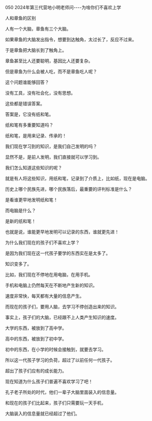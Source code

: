 050 2024年第三代营地小明老师问----为啥你们不喜欢上学



人和章鱼的区别



人有一个大脑，章鱼有三个大脑。

如果章鱼的大脑发出指令，想要到达触角，太过长了，反应不过来。



于是章鱼把大脑长到了触角上。

章鱼甚至比人还要聪明，基因比人还要复杂。

但是章鱼为什么会被人吃，而不是章鱼吃人呢？

这个问题谁能够回答？



没有工具，没有社会化，没有思想。

这些都是错误答案。

答案是，它没有纸和笔。

纸和笔有多重要知道吗？



纸和笔，是用来记录、传承的！

我们现在学习到的知识，是我们自己发明的吗？

显然不是，是前人发明，我们直接就可以学习到。

我们怎么知道这些知识的呢？

就是有人将这些知识，用纸和笔，记录到了介质上，比如纸，现在是电脑。



历史上哪个民族先进，哪个民族落后，最重要的评判标准是什么？

是看谁更早地发明纸和笔！



而电脑是什么？

是新的纸和笔！

也就是说，谁能更早地发明可以记录的东西，谁就更先进！





为什么我们现在的孩子们不喜欢上学？

是因为我们现在这一代孩子要学的东西实在是太多了。

知识变多了。

比如，我们现在不停地在用电脑，在用手机。

手机和电脑上仍然每天在不断地产生新的知识。

速度非常快，每天都有大量的信息产生。

而现在的孩子们，要用人脑，去学习不停创造出来的知识。

事实上，孩子们的大脑，已经跟不上人类产生知识的速度。



大学的东西，被放到了高中学。

高中的东西，被放到了初中学。

初中的东西，在小学的时候会接触到，就要去学习。

所以这一代孩子学习的负荷，超过了以前任何一代孩子。

超出了孩子们应有的成长能力。

现在知道为什么孩子们普遍不喜欢学习了吧！



孔子老子所处的时代，他们一辈子大脑里面装入的信息量。

和现在的孩子们比起来，孩子们只需要玩一天手机，

大脑装入的信息量就已经超过了他们。







